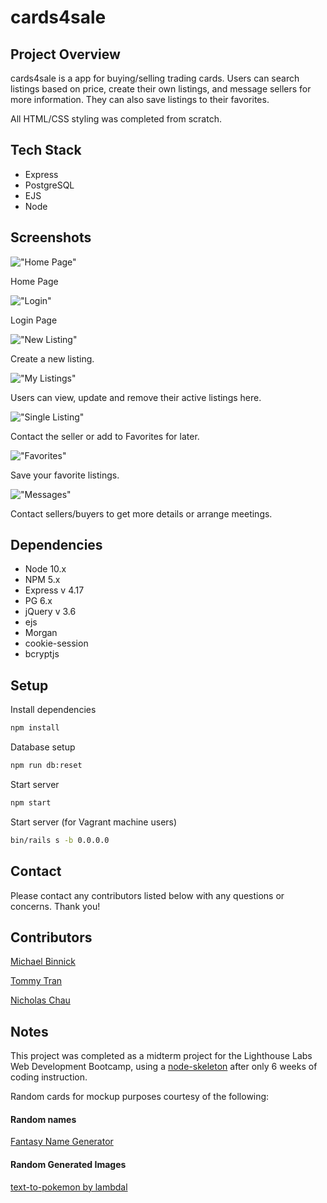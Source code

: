 # cards4sale

## Project Overview
cards4sale is a app for buying/selling trading cards. Users can search listings based on price, create their own listings, and message sellers for more information. They can also save listings to their favorites.

All HTML/CSS styling was completed from scratch.

## Tech Stack
- Express
- PostgreSQL
- EJS
- Node

## Screenshots

!["Home Page"]()

Home Page

!["Login"]()

Login Page

!["New Listing"]()

Create a new listing.

!["My Listings"]()

Users can view, update and remove their active listings here.

!["Single Listing"]()

Contact the seller or add to Favorites for later.

!["Favorites"]()

Save your favorite listings.

!["Messages"]()

Contact sellers/buyers to get more details or arrange meetings.

## Dependencies
- Node 10.x
- NPM 5.x
- Express v 4.17
- PG 6.x
- jQuery v 3.6
- ejs
- Morgan
- cookie-session
- bcryptjs

## Setup

Install dependencies

```sh
npm install
```

Database setup

```sh
npm run db:reset
```

Start server

```sh
npm start
```

Start server (for Vagrant machine users)

```sh
bin/rails s -b 0.0.0.0
```

## Contact

Please contact any contributors listed below with any questions or concerns. Thank you!

## Contributors

[Michael Binnick](https://github.com/MichaelBinnick)

[Tommy Tran](https://github.com/TommyTranT)

[Nicholas Chau](https://github.com/nchau3)

## Notes

This project was completed as a midterm project for the Lighthouse Labs Web Development Bootcamp, using a [node-skeleton](https://github.com/NimaBoscarino/react-rails-boilerplate) after only 6 weeks of coding instruction.

Random cards for mockup purposes courtesy of the following:

#### Random names
[Fantasy Name Generator](https://www.fantasynamegenerators.com/pokemon-names.php)

#### Random Generated Images
[text-to-pokemon by lambdal](https://replicate.com/lambdal/text-to-pokemon)
